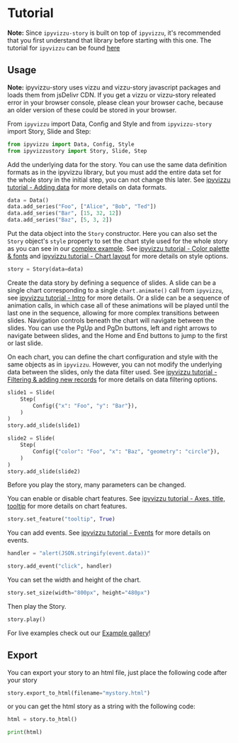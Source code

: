 # Tutorial

**Note:** Since `ipyvizzu-story` is built on top of `ipyvizzu`, it's recommended
that you first understand that library before starting with this one. The
tutorial for `ipyvizzu` can be found
[here](https://ipyvizzu.vizzuhq.com/tutorial/01_01_intro.html)

## Usage

**Note:** ipyvizzu-story uses vizzu and vizzu-story javascript packages and
loads them from jsDelivr CDN. If you get a vizzu or vizzu-story releated error
in your browser console, please clean your browser cache, because an older
version of these could be stored in your browser.

From `ipyvizzu` import Data, Config and Style and from `ipyvizzu-story` import
Story, Slide and Step:

```python
from ipyvizzu import Data, Config, Style
from ipyvizzustory import Story, Slide, Step
```

Add the underlying data for the story. You can use the same data definition
formats as in the ipyvizzu library, but you must add the entire data set for the
whole story in the initial step, you can not change this later. See
[ipyvizzu tutorial - Adding data](https://ipyvizzu.vizzuhq.com/tutorial/01_02_adding_data.html)
for more details on data formats.

```python
data = Data()
data.add_series("Foo", ["Alice", "Bob", "Ted"])
data.add_series("Bar", [15, 32, 12])
data.add_series("Baz", [5, 3, 2])
```

Put the data object into the `Story` constructor. Here you can also set the
`Story` object's `style` property to set the chart style used for the whole
story as you can see in our
[complex example](../examples/complex/complex.ipynb). See
[ipyvizzu tutorial - Color palette & fonts](https://ipyvizzu.vizzuhq.com/tutorial/01_13_color_palette_fonts.html)
and
[ipyvizzu tutorial - Chart layout](https://ipyvizzu.vizzuhq.com/tutorial/01_14_chart_layout.html)
for more details on style options.

```python
story = Story(data=data)
```

Create the data story by defining a sequence of slides. A slide can be a single
chart corresponding to a single `chart.animate()` call from `ipyvizzu`, see
[ipyvizzu tutorial - Intro](https://ipyvizzu.vizzuhq.com/tutorial/01_01_intro.html)
for more details. Or a slide can be a sequence of animation calls, in which case
all of these animations will be played until the last one in the sequence,
allowing for more complex transitions between slides. Navigation controls
beneath the chart will navigate between the slides. You can use the PgUp and
PgDn buttons, left and right arrows to navigate between slides, and the Home and
End buttons to jump to the first or last slide.

On each chart, you can define the chart configuration and style with the same
objects as in `ipyvizzu`. However, you can not modify the underlying data
between the slides, only the data filter used. See
[ipyvizzu tutorial - Filtering & adding new records](https://ipyvizzu.vizzuhq.com/tutorial/01_11_filter_add_new_records.html)
for more details on data filtering options.

```python
slide1 = Slide(
    Step(
        Config({"x": "Foo", "y": "Bar"}),
    )
)
story.add_slide(slide1)

slide2 = Slide(
    Step(
        Config({"color": "Foo", "x": "Baz", "geometry": "circle"}),
    )
)
story.add_slide(slide2)
```

Before you play the story, many parameters can be changed.

You can enable or disable chart features. See
[ipyvizzu tutorial - Axes, title, tooltip](https://ipyvizzu.vizzuhq.com/tutorial/01_03_axes_title_tooltip.html)
for more details on chart features.

```python
story.set_feature("tooltip", True)
```

You can add events. See
[ipyvizzu tutorial - Events](https://ipyvizzu.vizzuhq.com/tutorial/01_17_events.html)
for more details on events.

```python
handler = "alert(JSON.stringify(event.data))"

story.add_event("click", handler)
```

You can set the width and height of the chart.

```python
story.set_size(width="800px", height="480px")
```

Then play the Story.

```python
story.play()
```

For live examples check out our [Example gallery](../examples/index.md)!

## Export

You can export your story to an html file, just place the following code after
your story

```python
story.export_to_html(filename="mystory.html")
```

or you can get the html story as a string with the following code:

```python
html = story.to_html()

print(html)
```
